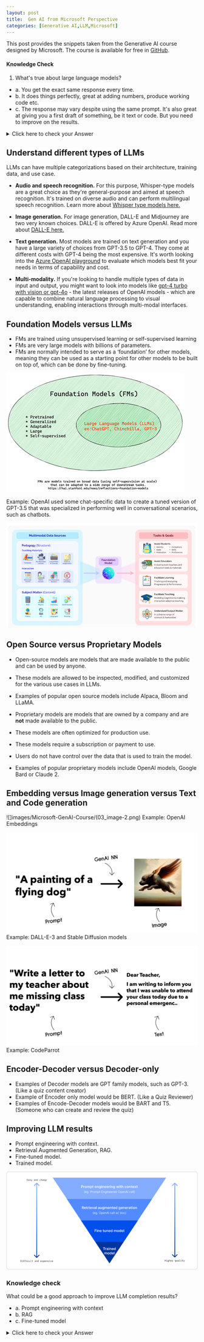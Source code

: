 ```yaml
---
layout: post
title:  Gen AI from Microsoft Perspective
categories: [Generative AI,LLM,Microsoft]
---
```


This post provides the snippets taken from the Generative AI course designed by Microsoft.
The course is available for free in [GitHub](https://microsoft.github.io/generative-ai-for-beginners/#/).

#### Knowledge Check

1. What's true about large language models?

- a. You get the exact same response every time.
- b. It does things perfectly, great at adding numbers, produce working code etc.
- c. The response may vary despite using the same prompt. It's also great at giving you a first draft of something, be it text or code. But you need to improve on the results.

<details>
  <summary>Click here to check your Answer</summary>
  Correct Answer is Option 'c'
</details>

## Understand different types of LLMs

LLMs can have multiple categorizations based on their architecture, training data, and use case.

- **Audio and speech recognition.** For this purpose, Whisper-type models are a great choice as they're general-purpose and aimed at speech recognition. It's trained on diverse audio and can perform multilingual speech recognition. Learn more about [Whisper type models here.](https://platform.openai.com/docs/models/whisper?WT.mc_id=academic-105485-koreyst)

- **Image generation.** For image generation, DALL-E and Midjourney are two very known choices. DALL-E is offered by Azure OpenAI. Read more about [DALL-E here.](https://platform.openai.com/docs/models/dall-e?WT.mc_id=academic-105485-koreyst)
  
- **Text generation.** Most models are trained on text generation and you have a large variety of choices from GPT-3.5 to GPT-4. They come at different costs with GPT-4 being the most expensive. It's worth looking into the [Azure OpenAI playground](https://oai.azure.com/portal/playground?WT.mc_id=academic-105485-koreyst) to evaluate which models best fit your needs in terms of capability and cost.

- **Multi-modality.** If you're looking to handle multiple types of data in input and output, you might want to look into models like [gpt-4 turbo with vision or gpt-4o](https://learn.microsoft.com/azure/ai-services/openai/concepts/models#gpt-4-and-gpt-4-turbo-models?WT.mc_id=academic-105485-koreyst) - the latest releases of OpenAI models - which are capable to combine natural language processing to visual understanding, enabling interactions through multi-modal interfaces.

## Foundation Models versus LLMs
- FMs are trained using unsupervised learning or self-supervised learning
- FMs are very large models with  billions of parameters.
- FMs are normally intended to serve as a ‘foundation’ for other models, meaning they can be used as a starting point for other models to be built on top of, which can be done by fine-tuning.

![alt text](images/Microsoft-GenAI-Course/01_image.png)

Example: OpenAI used some chat-specific data to create a tuned version of GPT-3.5 that was specialized in performing well in conversational scenarios, such as chatbots.

![alt text](images/Microsoft-GenAI-Course/02_image-1.png)

## Open Source versus Proprietary Models

- Open-source models are models that are made available to the public and can be used by anyone.
- These models are allowed to be inspected, modified, and customized for the various use cases in LLMs. 
- Examples of popular open source models include Alpaca, Bloom and LLaMA.

- Proprietary models are models that are owned by a company and are **not** made available to the public. 
- These models are often optimized for production use. 
- These models require a subscription or payment to use. 
- Users do not have control over the data that is used to train the model.
- Examples of popular proprietary models include OpenAI models, Google Bard or Claude 2.

## Embedding versus Image generation versus Text and Code generation

![]images/Microsoft-GenAI-Course/(03_image-2.png)
Example: OpenAI Embeddings

![alt text](images/Microsoft-GenAI-Course/04_image-3.png)
Example: DALL-E-3 and Stable Diffusion models

![alt text](images/Microsoft-GenAI-Course/05_image.png)
Example: CodeParrot

## Encoder-Decoder versus Decoder-only

- Examples of Decoder models are GPT family models, such as GPT-3. (Like a quiz content creator)
- Example of Encoder only model would be BERT. (Like a Quiz Reviewer)
- Examples of Encode-Decoder models would be BART and T5. (Someone who can create and review the quiz)

## Improving LLM results

- Prompt engineering with context. 
- Retrieval Augmented Generation, RAG.
- Fine-tuned model.
- Trained model. 

![alt text](images/Microsoft-GenAI-Course/06_image.png)

### Knowledge check
What could be a good approach to improve LLM completion results?

- a. Prompt engineering with context
- b. RAG
- c. Fine-tuned model

<details>
  <summary>Click here to check your Answer</summary>
  Correct Answer is Option 'a.'
</details>